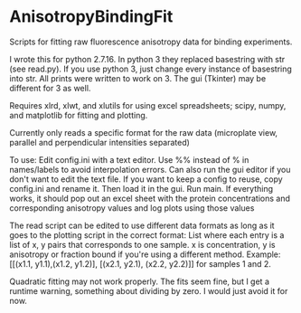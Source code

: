 # AnisotropyBindingFit
Scripts for fitting raw fluorescence anisotropy data for binding experiments.

I wrote this for python 2.7.16. In python 3 they replaced basestring with str (see read.py). If you use python 3, just change every instance of basestring into str. All prints were written to work on 3. The gui (Tkinter) may be different for 3 as well.

Requires xlrd, xlwt, and xlutils for using excel spreadsheets; scipy, numpy, and matplotlib for fitting and plotting.

Currently only reads a specific format for the raw data (microplate view, parallel and perpendicular intensities separated)

To use:
	Edit config.ini with a text editor. Use %% instead of % in names/labels to avoid interpolation errors.
	Can also run the gui editor if you don't want to edit the text file. If you want to keep a config to reuse, copy config.ini and rename it. Then load it in the gui.
	Run main. 
	If everything works, it should pop out an excel sheet with the protein concentrations and corresponding anisotropy values and log plots using those values

The read script can be edited to use different data formats as long as it goes to the plotting script in the correct format:
	List where each entry is a list of x, y pairs that corresponds to one sample. x is concentration, y is anisotropy or fraction bound if you're using a different method. Example: [[(x1.1, y1.1),(x1.2, y1.2)], [(x2.1, y2.1), (x2.2, y2.2)]] for samples 1 and 2.

Quadratic fitting may not work properly. The fits seem fine, but I get a runtime warning, something about dividing by zero. I would just avoid it for now.